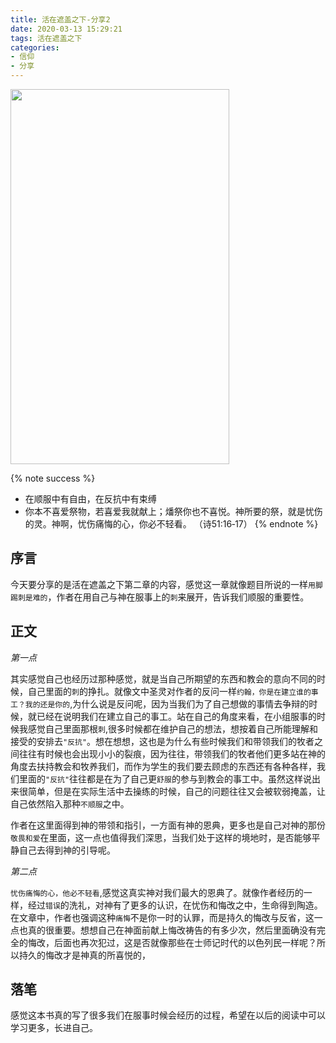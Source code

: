 ```yaml
---
title: 活在遮盖之下-分享2
date: 2020-03-13 15:29:21
tags: 活在遮盖之下
categories:
- 信仰
- 分享
---
```


<img src="https://hexo-1257711631.cos.ap-nanjing.myqcloud.com/20200227212142.png" width=350 height=600>

{% note success %}
* 在顺服中有自由，在反抗中有束缚
* 你本不喜爱祭物，若喜爱我就献上；燔祭你也不喜悦。神所要的祭，就是忧伤的灵。神啊，忧伤痛悔的心，你必不轻看。
                                        （诗51:16‐17）
{% endnote %}

## 序言
今天要分享的是活在遮盖之下第二章的内容，感觉这一章就像题目所说的一样`用脚踢刺是难的`，作者在用自己与神在服事上的`刺`来展开，告诉我们顺服的重要性。

## 正文

*第一点*

其实感觉自己也经历过那种感觉，就是当自己所期望的东西和教会的意向不同的时候，自己里面的`刺`的挣扎。就像文中圣灵对作者的反问一样`约翰，你是在建立谁的事工？我的还是你的`,为什么说是反问呢，因为当我们为了自己想做的事情去争辩的时候，就已经在说明我们在建立自己的事工。站在自己的角度来看，在小组服事的时候我感觉自己里面那根`刺`,很多时候都在维护自己的想法，想按着自己所能理解和接受的安排去`"反抗"`。想在想想，这也是为什么有些时候我们和带领我们的牧者之间往往有时候也会出现小小的裂痕，因为往往，带领我们的牧者他们更多站在神的角度去扶持教会和牧养我们，而作为学生的我们要去顾虑的东西还有各种各样，我们里面的`"反抗"`往往都是在为了自己更`舒服`的参与到教会的事工中。虽然这样说出来很简单，但是在实际生活中去操练的时候，自己的问题往往又会被软弱掩盖，让自己依然陷入那种`不顺服`之中。

作者在这里面得到神的带领和指引，一方面有神的恩典，更多也是自己对神的那份`敬畏和爱`在里面，这一点也值得我们深思，当我们处于这样的境地时，是否能够平静自己去得到神的引导呢。

*第二点*

`忧伤痛悔的心，他必不轻看`,感觉这真实神对我们最大的恩典了。就像作者经历的一样，经过`错误`的洗礼，对神有了更多的认识，在忧伤和悔改之中，生命得到陶造。在文章中，作者也强调这种`痛悔`不是你一时的认罪，而是持久的悔改与反省，这一点也真的很重要。想想自己在神面前献上悔改祷告的有多少次，然后里面确没有完全的悔改，后面也再次犯过，这是否就像那些在士师记时代的以色列民一样呢？所以持久的悔改才是神真的所喜悦的，

## 落笔

感觉这本书真的写了很多我们在服事时候会经历的过程，希望在以后的阅读中可以学习更多，长进自己。
